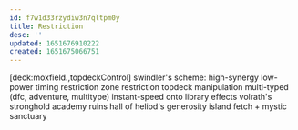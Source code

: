 ```yaml
---
id: f7w1d33rzydiw3n7qltpm0y
title: Restriction
desc: ''
updated: 1651676910222
created: 1651675066751
---
```




[deck:moxfield.,topdeckControl]
swindler's scheme:
  high-synergy low-power
  timing restriction
  zone restriction
  topdeck manipulation
  multi-typed (dfc, adventure, multitype)
  instant-speed onto library effects
    volrath's stronghold
    academy ruins
    hall of heliod's generosity
    island fetch + mystic sanctuary
